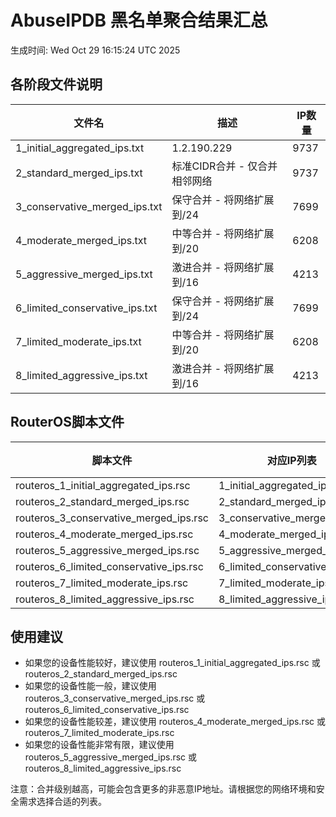 # AbuseIPDB 黑名单聚合结果汇总
生成时间: Wed Oct 29 16:15:24 UTC 2025

## 各阶段文件说明

| 文件名 | 描述 | IP数量 |
|--------|------|--------|
| 1_initial_aggregated_ips.txt | 1.2.190.229 | 9737 |
| 2_standard_merged_ips.txt | 标准CIDR合并 - 仅合并相邻网络 | 9737 |
| 3_conservative_merged_ips.txt | 保守合并 - 将网络扩展到/24 | 7699 |
| 4_moderate_merged_ips.txt | 中等合并 - 将网络扩展到/20 | 6208 |
| 5_aggressive_merged_ips.txt | 激进合并 - 将网络扩展到/16 | 4213 |
| 6_limited_conservative_ips.txt | 保守合并 - 将网络扩展到/24 | 7699 |
| 7_limited_moderate_ips.txt | 中等合并 - 将网络扩展到/20 | 6208 |
| 8_limited_aggressive_ips.txt | 激进合并 - 将网络扩展到/16 | 4213 |

## RouterOS脚本文件

| 脚本文件 | 对应IP列表 | IP数量 |
|----------|------------|--------|
| routeros_1_initial_aggregated_ips.rsc | 1_initial_aggregated_ips.txt | 9737 |
| routeros_2_standard_merged_ips.rsc | 2_standard_merged_ips.txt | 9737 |
| routeros_3_conservative_merged_ips.rsc | 3_conservative_merged_ips.txt | 7699 |
| routeros_4_moderate_merged_ips.rsc | 4_moderate_merged_ips.txt | 6208 |
| routeros_5_aggressive_merged_ips.rsc | 5_aggressive_merged_ips.txt | 4213 |
| routeros_6_limited_conservative_ips.rsc | 6_limited_conservative_ips.txt | 7699 |
| routeros_7_limited_moderate_ips.rsc | 7_limited_moderate_ips.txt | 6208 |
| routeros_8_limited_aggressive_ips.rsc | 8_limited_aggressive_ips.txt | 4213 |

## 使用建议

- 如果您的设备性能较好，建议使用 routeros_1_initial_aggregated_ips.rsc 或 routeros_2_standard_merged_ips.rsc
- 如果您的设备性能一般，建议使用 routeros_3_conservative_merged_ips.rsc 或 routeros_6_limited_conservative_ips.rsc
- 如果您的设备性能较差，建议使用 routeros_4_moderate_merged_ips.rsc 或 routeros_7_limited_moderate_ips.rsc
- 如果您的设备性能非常有限，建议使用 routeros_5_aggressive_merged_ips.rsc 或 routeros_8_limited_aggressive_ips.rsc

注意：合并级别越高，可能会包含更多的非恶意IP地址。请根据您的网络环境和安全需求选择合适的列表。
